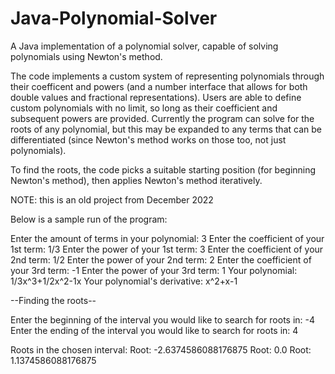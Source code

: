 # Java-Polynomial-Solver
A Java implementation of a polynomial solver, capable of solving polynomials using Newton's method.

The code implements a custom system of representing polynomials through their coefficent and powers (and a number interface that allows for both double values and fractional representations).
Users are able to define custom polynomials with no limit, so long as their coefficient and subsequent powers are provided. Currently the program can solve for the roots of any polynomial, but this may be expanded to any terms that can be differentiated (since Newton's method works on those too, not just polynomials).

To find the roots, the code picks a suitable starting position (for beginning Newton's method), then applies Newton's method iteratively.

NOTE: this is an old project from December 2022

Below is a sample run of the program:

Enter the amount of terms in your polynomial: 
3
Enter the coefficient of your 1st term: 
1/3
Enter the power of your 1st term: 
3
Enter the coefficient of your 2nd term: 
1/2
Enter the power of your 2nd term: 
2
Enter the coefficient of your 3rd term: 
-1
Enter the power of your 3rd term: 
1
Your polynomial: 1/3x^3+1/2x^2-1x
Your polynomial's derivative: x^2+x-1

--Finding the roots--

Enter the beginning of the interval you would like to search for roots in: 
-4
Enter the ending of the interval you would like to search for roots in: 
4

Roots in the chosen interval: 
Root: -2.6374586088176875
Root: 0.0
Root: 1.1374586088176875
